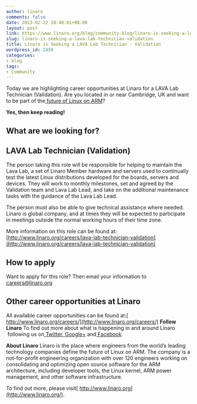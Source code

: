 ```yaml
---
author: linaro
comments: false
date: 2013-02-22 20:40:01+00:00
layout: post
link: https://www.linaro.org/blog/community-blog/linaro-is-seeking-a-lava-lab-technician-validation/
slug: linaro-is-seeking-a-lava-lab-technician-validation
title: Linaro is Seeking a LAVA Lab Technician - Validation
wordpress_id: 2450
categories:
- blog
tags:
- Community
---
```


Today we are highlighting career opportunities at Linaro for a LAVA Lab Technician (Validation). Are you located in or near Cambridge, UK and want to be part of the[ future of Linux on ARM](http://www.linaro.org/linux-on-arm)?


**Yes, then keep reading!**


## **What are we looking for?**




## LAVA Lab Technician (Validation)


The person taking this role will be responsible for helping to maintain the Lava Lab, a set of Linaro Member hardware and servers used to continually test the latest Linux distributions developed for the boards, servers and devices. They will work to monthly milestones, set and agreed by the Validation team and Lava Lab Lead, and take on the additional maintenance tasks with the guidance of the Lava Lab Lead.

The person must also be able to give technical assistance where needed. Linaro is global company, and at times they will be expected to participate in meetings outside the normal working hours of their time zone.

More information on this role can be found at:
[http://www.linaro.org/careers/lava-lab-technician-validation](http://www.linaro.org/careers/lava-lab-technician-validation)


## **How to apply**


Want to apply for this role? Then email your information to[ careers@linaro.org](http://www.linaro.org/linaro-blog/wp-admin/careers@linaro.org)


## **Other career opportunities at Linaro**


All available career opportunities can be found at:[ http://www.linaro.org/careers/](http://www.linaro.org/careers/)
[](http://www.linaro.org/careers/)
**Follow Linaro**
To find out more about what is happening in and around Linaro  following us on[ Twitter](https://twitter.com/LinaroOrg),[ Google+](https://plus.google.com/112814496864921562564/posts) and[ Facebook](https://www.facebook.com/LinaroOrg).

**About Linaro**
Linaro is the place where engineers from the world’s leading technology companies define the future of Linux on ARM. The company is a not-for-profit engineering organization with over 120 engineers working on consolidating and optimizing open source software for the ARM architecture, including developer tools, the Linux kernel, ARM power management, and other software infrastructure.

To find out more, please visit[ http://www.linaro.org](http://www.linaro.org/).
